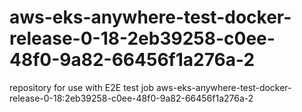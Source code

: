 # aws-eks-anywhere-test-docker-release-0-18-2eb39258-c0ee-48f0-9a82-66456f1a276a-2
repository for use with E2E test job aws-eks-anywhere-test-docker-release-0-18:2eb39258-c0ee-48f0-9a82-66456f1a276a-2
